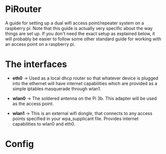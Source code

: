 # PiRouter
A guide for setting up a dual wifi access point/repeater system on a raspberry pi. Note that this guide is actually very specific about the way things are set up. If you don't need the exact setup as explained below, it will probably be easier to follow some other standard guide for working with an access point on a raspberry pi.

# The interfaces

- **eth0** -> Used as a local dhcp router so that whatever device is plugged into the ethernet will have internet capabilities which are provided as a simple iptables masquerade through wlan1. 

- **wlan0** -> The soldered antenna on the Pi 3b. This adapter will be used as the access point.

- **wlan1** -> This is an external wifi dongle, that connects to any access points specified in your wpa_supplicant file. Provides internet capabilities to wlan0 and eth0.

# Config 

